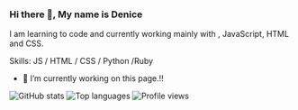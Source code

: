 

### Hi there 👋, My name is Denice

I am learning to code and currently working mainly with , JavaScript, HTML and CSS. 

Skills:  JS / HTML / CSS / Python /Ruby

- 🔭 I’m currently working on this page.!! 

 

![GitHub stats](https://github-readme-stats.vercel.app/api?username=Denice-S&show_icons=true) 
![Top languages](https://github-readme-stats.vercel.app/api/top-langs/?username=Denice-S)
![Profile views](https://gpvc.arturio.dev/Denice-S)  
